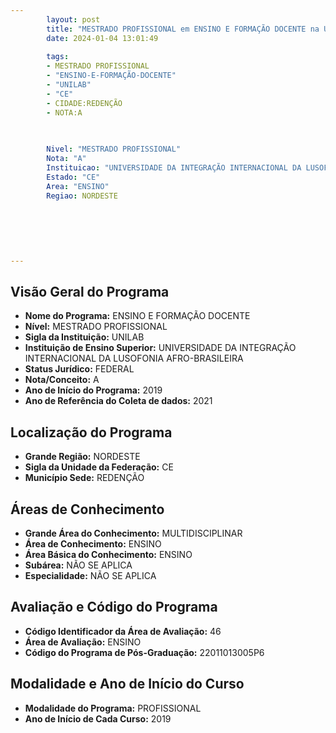 ```yaml
---
        layout: post
        title: "MESTRADO PROFISSIONAL em ENSINO E FORMAÇÃO DOCENTE na UNILAB  "
        date: 2024-01-04 13:01:49
     
        tags:
        - MESTRADO PROFISSIONAL
        - "ENSINO-E-FORMAÇÃO-DOCENTE"
        - "UNILAB"
        - "CE"
        - CIDADE:REDENÇÃO
        - NOTA:A
        
       

        Nivel: "MESTRADO PROFISSIONAL"
        Nota: "A"
        Instituicao: "UNIVERSIDADE DA INTEGRAÇÃO INTERNACIONAL DA LUSOFONIA AFRO-BRASILEIRA"
        Estado: "CE"
        Area: "ENSINO"
        Regiao: NORDESTE
        
        
        
        
        
        
---
```

## Visão Geral do Programa
- **Nome do Programa:** ENSINO E FORMAÇÃO DOCENTE
- **Nível:** MESTRADO PROFISSIONAL
- **Sigla da Instituição:** UNILAB
- **Instituição de Ensino Superior:** UNIVERSIDADE DA INTEGRAÇÃO INTERNACIONAL DA LUSOFONIA AFRO-BRASILEIRA
- **Status Jurídico:** FEDERAL
- **Nota/Conceito:** A
- **Ano de Início do Programa:** 2019
- **Ano de Referência do Coleta de dados:** 2021

## Localização do Programa
- **Grande Região:** NORDESTE
- **Sigla da Unidade da Federação:** CE
- **Município Sede:** REDENÇÃO

## Áreas de Conhecimento
- **Grande Área do Conhecimento:** MULTIDISCIPLINAR
- **Área de Conhecimento:** ENSINO
- **Área Básica do Conhecimento:** ENSINO
- **Subárea:** NÃO SE APLICA
- **Especialidade:** NÃO SE APLICA

## Avaliação e Código do Programa
- **Código Identificador da Área de Avaliação:** 46
- **Área de Avaliação:** ENSINO
- **Código do Programa de Pós-Graduação:** 22011013005P6


## Modalidade e Ano de Início do Curso
- **Modalidade do Programa:** PROFISSIONAL
- **Ano de Início de Cada Curso:** 2019
